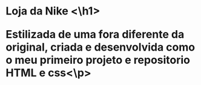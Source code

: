 <h1> Loja da Nike <\h1>
  
  <p>Estilizada de uma fora diferente da original, criada e desenvolvida como o meu primeiro projeto e repositorio HTML e css<\p>
